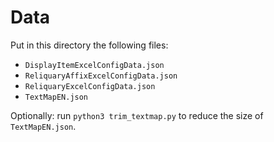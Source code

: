 # Data

Put in this directory the following files:
* `DisplayItemExcelConfigData.json`
* `ReliquaryAffixExcelConfigData.json`
* `ReliquaryExcelConfigData.json`
* `TextMapEN.json`

Optionally: run `python3 trim_textmap.py` to reduce the size of `TextMapEN.json`.
